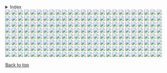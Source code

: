 <details>

<summary>Index</summary>

## Top

- [Abstract](https://github.com/RickyFoots/Wallpapers/blob/main/zz%20pages%20zz/Abstract.md)
  - [Waves](https://github.com/RickyFoots/Wallpapers/blob/main/zz%20pages%20zz/Waves.md)
- [Animated](https://github.com/RickyFoots/Wallpapers/blob/main/zz%20pages%20zz/Animated.md)
- [Anime & Manga](https://github.com/RickyFoots/Wallpapers/blob/main/zz%20pages%20zz/Anime-&-Manga.md)
  - [Akira](https://github.com/RickyFoots/Wallpapers/blob/main/zz%20pages%20zz/Akira.md)
  - [Attack on Titan](https://github.com/RickyFoots/Wallpapers/blob/main/zz%20pages%20zz/Attack-on-Titan.md)
  - [Berserk](https://github.com/RickyFoots/Wallpapers/blob/main/zz%20pages%20zz/Berserk.md)
  - [Black Clover](https://github.com/RickyFoots/Wallpapers/blob/main/zz%20pages%20zz/Black-Clover.md)
  - [Bleach](https://github.com/RickyFoots/Wallpapers/blob/main/zz%20pages%20zz/Bleach.md)
  - [Chainsaw Man](https://github.com/RickyFoots/Wallpapers/blob/main/zz%20pages%20zz/Chainsaw-Man.md)
  - [Cowboy BeBop](https://github.com/RickyFoots/Wallpapers/blob/main/zz%20pages%20zz/Cowboy-BeBop.md)
  - [Demon Slayer](https://github.com/RickyFoots/Wallpapers/blob/main/zz%20pages%20zz/Demon-Slayer.md)
  - [Dorohedoro](https://github.com/RickyFoots/Wallpapers/blob/main/zz%20pages%20zz/Dorohedoro.md)
  - [DRR](https://github.com/RickyFoots/Wallpapers/blob/main/zz%20pages%20zz/DRR.md)
  - [Edge Runners](https://github.com/RickyFoots/Wallpapers/blob/main/zz%20pages%20zz/Edge-Runners.md)
  - [Eva](https://github.com/RickyFoots/Wallpapers/blob/main/zz%20pages%20zz/Eva.md)
  - [FMAB](https://github.com/RickyFoots/Wallpapers/blob/main/zz%20pages%20zz/FMAB.md)
  - [Frieren](https://github.com/RickyFoots/Wallpapers/blob/main/zz%20pages%20zz/Frieren.md)
  - [Ghibli](https://github.com/RickyFoots/Wallpapers/blob/main/zz%20pages%20zz/Ghibli.md)
  - [Hells Paradise](https://github.com/RickyFoots/Wallpapers/blob/main/zz%20pages%20zz/Hells-Paradise.md)
  - [HxH](https://github.com/RickyFoots/Wallpapers/blob/main/zz%20pages%20zz/HxH.md)
  - [JJK](https://github.com/RickyFoots/Wallpapers/blob/main/zz%20pages%20zz/JJK.md)
  - [Komi Can't](https://github.com/RickyFoots/Wallpapers/blob/main/zz%20pages%20zz/Komi-Can't.md)
  - [Mob](https://github.com/RickyFoots/Wallpapers/blob/main/zz%20pages%20zz/Mob.md)
  - [My Hero](https://github.com/RickyFoots/Wallpapers/blob/main/zz%20pages%20zz/My-Hero.md)
  - [Naruto](https://github.com/RickyFoots/Wallpapers/blob/main/zz%20pages%20zz/Naruto.md)
  - [One Punch](https://github.com/RickyFoots/Wallpapers/blob/main/zz%20pages%20zz/One-Punch.md)
  - [Tokyo Ghoul](https://github.com/RickyFoots/Wallpapers/blob/main/zz%20pages%20zz/Tokyo-Ghoul.md)
  - [Trigun](https://github.com/RickyFoots/Wallpapers/blob/main/zz%20pages%20zz/Trigun.md)
  - [Unsorted Manga or Comics](https://github.com/RickyFoots/Wallpapers/blob/main/zz%20pages%20zz/Unsorted-Manga-or-Comics.md)
- [Fantasy](https://github.com/RickyFoots/Wallpapers/blob/main/zz%20pages%20zz/Fantasy.md)
- [Japan](https://github.com/RickyFoots/Wallpapers/blob/main/zz%20pages%20zz/Japan.md)
- [Kaiju & Monsters](https://github.com/RickyFoots/Wallpapers/blob/main/zz%20pages%20zz/Kaiju-&-Monsters.md)
- [Linux](https://github.com/RickyFoots/Wallpapers/blob/main/zz%20pages%20zz/Linux.md)
- [Mecha](https://github.com/RickyFoots/Wallpapers/blob/main/zz%20pages%20zz/Mecha.md)
- [Memes](https://github.com/RickyFoots/Wallpapers/blob/main/zz%20pages%20zz/Memes.md)
- [Minimal](https://github.com/RickyFoots/Wallpapers/blob/main/zz%20pages%20zz/Minimal.md)
- [Monochrome - Art](https://github.com/RickyFoots/Wallpapers/blob/main/zz%20pages%20zz/Monochrome-Art.md)
- [Painting](https://github.com/RickyFoots/Wallpapers/blob/main/zz%20pages%20zz/Painting.md)
- [Pixel](https://github.com/RickyFoots/Wallpapers/blob/main/zz%20pages%20zz/Pixel.md)
- [Real Life](https://github.com/RickyFoots/Wallpapers/blob/main/zz%20pages%20zz/Real-Life.md)
- [Seasonal](https://github.com/RickyFoots/Wallpapers/blob/main/zz%20pages%20zz/Seasonal.md)
  - [Fall](https://github.com/RickyFoots/Wallpapers/blob/main/zz%20pages%20zz/Fall.md)
  - [Halloween](https://github.com/RickyFoots/Wallpapers/blob/main/zz%20pages%20zz/Halloween.md)
- [Unclaimed-SiFi](https://github.com/RickyFoots/Wallpapers/blob/main/zz%20pages%20zz/Unclaimed-SiFi.md)
- [Unsorted Vertical](https://github.com/RickyFoots/Wallpapers/blob/main/zz%20pages%20zz/Unsorted-Vertical.md)
- [Video Games](https://github.com/RickyFoots/Wallpapers/blob/main/zz%20pages%20zz/Video-Games.md)
  - [Animal Crossing](https://github.com/RickyFoots/Wallpapers/blob/main/zz%20pages%20zz/Animal-Crossing.md)
  - [Apex](https://github.com/RickyFoots/Wallpapers/blob/main/zz%20pages%20zz/Apex.md)
  - [Castlevania](https://github.com/RickyFoots/Wallpapers/blob/main/zz%20pages%20zz/Castlevania.md)
  - [COD](https://github.com/RickyFoots/Wallpapers/blob/main/zz%20pages%20zz/COD.md)
  - [Cult of the Lamb](https://github.com/RickyFoots/Wallpapers/blob/main/zz%20pages%20zz/Cult-of-the-Lamb.md)
  - [Destiny](https://github.com/RickyFoots/Wallpapers/blob/main/zz%20pages%20zz/Destiny.md)
  - [DOOM](https://github.com/RickyFoots/Wallpapers/blob/main/zz%20pages%20zz/DOOM.md)
  - [God of War](https://github.com/RickyFoots/Wallpapers/blob/main/zz%20pages%20zz/God-of-War.md)
  - [Hotline Miami](https://github.com/RickyFoots/Wallpapers/blob/main/zz%20pages%20zz/Hotline-Miami.md)
  - [Hyper Light Drifter](https://github.com/RickyFoots/Wallpapers/blob/main/zz%20pages%20zz/Hyper-Light-Drifter.md)
  - [Kirby](https://github.com/RickyFoots/Wallpapers/blob/main/zz%20pages%20zz/Kirby.md)
  - [League](https://github.com/RickyFoots/Wallpapers/blob/main/zz%20pages%20zz/League.md)
  - [Monster Hunter](https://github.com/RickyFoots/Wallpapers/blob/main/zz%20pages%20zz/Monster-Hunter.md)
  - [Necropolis](https://github.com/RickyFoots/Wallpapers/blob/main/zz%20pages%20zz/Necropolis.md)
  - [Nier](https://github.com/RickyFoots/Wallpapers/blob/main/zz%20pages%20zz/Nier.md)
  - [Pokemon](https://github.com/RickyFoots/Wallpapers/blob/main/zz%20pages%20zz/Pokemon.md)
  - [Shadow of the Colossus](https://github.com/RickyFoots/Wallpapers/blob/main/zz%20pages%20zz/Shadow-of-the-Colossus.md)
  - [Souls-Bourne](https://github.com/RickyFoots/Wallpapers/blob/main/zz%20pages%20zz/Souls-Bourne.md)
  - [Stardew](https://github.com/RickyFoots/Wallpapers/blob/main/zz%20pages%20zz/Stardew.md)
  - [Starfield](https://github.com/RickyFoots/Wallpapers/blob/main/zz%20pages%20zz/Starfield.md)
  - [Wayfinder](https://github.com/RickyFoots/Wallpapers/blob/main/zz%20pages%20zz/Wayfinder.md)
  - [Witcher](https://github.com/RickyFoots/Wallpapers/blob/main/zz%20pages%20zz/Witcher.md)

</h1>

[Back to top](#Top)

</details>

</h1>

<img src="https://github.com/RickyFoots/Wallpapers/blob/main/Minimal/00146.png">

<img src="https://github.com/RickyFoots/Wallpapers/blob/main/Minimal/00305.jpg">

<img src="https://github.com/RickyFoots/Wallpapers/blob/main/Minimal/00334.jpg">

<img src="https://github.com/RickyFoots/Wallpapers/blob/main/Minimal/00337.png">

<img src="https://github.com/RickyFoots/Wallpapers/blob/main/Minimal/00344.png">

<img src="https://github.com/RickyFoots/Wallpapers/blob/main/Minimal/00386.png">

<img src="https://github.com/RickyFoots/Wallpapers/blob/main/Minimal/009be5cf7148467dd44503b69e14231a.jpg">

<img src="https://github.com/RickyFoots/Wallpapers/blob/main/Minimal/08643900020d92b75d51bf3c84c641e3.jpg">

<img src="https://github.com/RickyFoots/Wallpapers/blob/main/Minimal/102502cccb5151369534f80b1007d728.jpg">

<img src="https://github.com/RickyFoots/Wallpapers/blob/main/Minimal/114578-coffee-cup-simple-background-minimalism.jpg">

<img src="https://github.com/RickyFoots/Wallpapers/blob/main/Minimal/120 - KnFPX73.jpg">

<img src="https://github.com/RickyFoots/Wallpapers/blob/main/Minimal/149a13fff329cbee2007cdde7ca7503a.jpg">

<img src="https://github.com/RickyFoots/Wallpapers/blob/main/Minimal/1629254800931.png">

<img src="https://github.com/RickyFoots/Wallpapers/blob/main/Minimal/1637327575813.png">

<img src="https://github.com/RickyFoots/Wallpapers/blob/main/Minimal/1637336228660.png">

<img src="https://github.com/RickyFoots/Wallpapers/blob/main/Minimal/1637336939551.jpg">

<img src="https://github.com/RickyFoots/Wallpapers/blob/main/Minimal/1637824731328.png">

<img src="https://github.com/RickyFoots/Wallpapers/blob/main/Minimal/1637849501425.jpg">

<img src="https://github.com/RickyFoots/Wallpapers/blob/main/Minimal/1639324186243.png">

<img src="https://github.com/RickyFoots/Wallpapers/blob/main/Minimal/1640372689217.png">

<img src="https://github.com/RickyFoots/Wallpapers/blob/main/Minimal/1640963942611.png">

<img src="https://github.com/RickyFoots/Wallpapers/blob/main/Minimal/2.png">

<img src="https://github.com/RickyFoots/Wallpapers/blob/main/Minimal/20220509_133424.jpg">

<img src="https://github.com/RickyFoots/Wallpapers/blob/main/Minimal/2ba04db0622436aad503e3a4f507e5f5.jpg">

<img src="https://github.com/RickyFoots/Wallpapers/blob/main/Minimal/3.png">

<img src="https://github.com/RickyFoots/Wallpapers/blob/main/Minimal/3a8158nxy9to.png">

<img src="https://github.com/RickyFoots/Wallpapers/blob/main/Minimal/3naa2boj9rd81.png">

<img src="https://github.com/RickyFoots/Wallpapers/blob/main/Minimal/4.png">

<img src="https://github.com/RickyFoots/Wallpapers/blob/main/Minimal/4559c80c510a189e49aee248ad58e5fb.jpg">

<img src="https://github.com/RickyFoots/Wallpapers/blob/main/Minimal/4a45b9f6a6f7c856356295af6bdad496.jpg">

<img src="https://github.com/RickyFoots/Wallpapers/blob/main/Minimal/54286b774379ba7351ddac69d9e3dc93.jpg">

<img src="https://github.com/RickyFoots/Wallpapers/blob/main/Minimal/57095abfb28b52d0fba246e075feca46.jpg">

<img src="https://github.com/RickyFoots/Wallpapers/blob/main/Minimal/582.png">

<img src="https://github.com/RickyFoots/Wallpapers/blob/main/Minimal/6561dfc22ae0bcce01e8e4dbcc801015.jpg">

<img src="https://github.com/RickyFoots/Wallpapers/blob/main/Minimal/6f0ksV9.jpeg">

<img src="https://github.com/RickyFoots/Wallpapers/blob/main/Minimal/79 - P9IzNUz - Evangelion - Leliel.jpg">

<img src="https://github.com/RickyFoots/Wallpapers/blob/main/Minimal/7MYT0Mo.png">

<img src="https://github.com/RickyFoots/Wallpapers/blob/main/Minimal/7dbkx11dyo591.png">

<img src="https://github.com/RickyFoots/Wallpapers/blob/main/Minimal/825f02ff191a46947d118ff9d0e0dcf6.jpg">

<img src="https://github.com/RickyFoots/Wallpapers/blob/main/Minimal/Diseno_sin_titulo2.png">

<img src="https://github.com/RickyFoots/Wallpapers/blob/main/Minimal/Katana-Mini.jpg">

<img src="https://github.com/RickyFoots/Wallpapers/blob/main/Minimal/MF-Doom-Mini.png">

<img src="https://github.com/RickyFoots/Wallpapers/blob/main/Minimal/Minimal.png">

<img src="https://github.com/RickyFoots/Wallpapers/blob/main/Minimal/New_Project.png">

<img src="https://github.com/RickyFoots/Wallpapers/blob/main/Minimal/QpZUf7G.png">

<img src="https://github.com/RickyFoots/Wallpapers/blob/main/Minimal/Shogoki.png">

<img src="https://github.com/RickyFoots/Wallpapers/blob/main/Minimal/Solar.jpg">

<img src="https://github.com/RickyFoots/Wallpapers/blob/main/Minimal/Wallpaper(1).jpg">

<img src="https://github.com/RickyFoots/Wallpapers/blob/main/Minimal/Zerogoki.png">

<img src="https://github.com/RickyFoots/Wallpapers/blob/main/Minimal/a833fa24762f669fb518c520acdaabb9.jpg">

<img src="https://github.com/RickyFoots/Wallpapers/blob/main/Minimal/anime-eye-nord.png">

<img src="https://github.com/RickyFoots/Wallpapers/blob/main/Minimal/apple.png">

<img src="https://github.com/RickyFoots/Wallpapers/blob/main/Minimal/atari.png">

<img src="https://github.com/RickyFoots/Wallpapers/blob/main/Minimal/atari2.png">

<img src="https://github.com/RickyFoots/Wallpapers/blob/main/Minimal/atari3.png">

<img src="https://github.com/RickyFoots/Wallpapers/blob/main/Minimal/black_car_girl.jpg">

<img src="https://github.com/RickyFoots/Wallpapers/blob/main/Minimal/borealis.png">

<img src="https://github.com/RickyFoots/Wallpapers/blob/main/Minimal/brain.png">

<img src="https://github.com/RickyFoots/Wallpapers/blob/main/Minimal/building-red-mini.png">

<img src="https://github.com/RickyFoots/Wallpapers/blob/main/Minimal/bun.png">

<img src="https://github.com/RickyFoots/Wallpapers/blob/main/Minimal/c824736e45a798eacecc930d370c442a.jpg">

<img src="https://github.com/RickyFoots/Wallpapers/blob/main/Minimal/camp.jpg">

<img src="https://github.com/RickyFoots/Wallpapers/blob/main/Minimal/cassette.png">

<img src="https://github.com/RickyFoots/Wallpapers/blob/main/Minimal/cat-coffee.png">

<img src="https://github.com/RickyFoots/Wallpapers/blob/main/Minimal/chinese-hills.jpg">

<img src="https://github.com/RickyFoots/Wallpapers/blob/main/Minimal/d0ecfd1f98d9e67bb2766fa3e4c02aa8.jpg">

<img src="https://github.com/RickyFoots/Wallpapers/blob/main/Minimal/da14a00f4cf6294c351ef473c3787d77.jpg">

<img src="https://github.com/RickyFoots/Wallpapers/blob/main/Minimal/dac50a3d732f97b4c91497f4e9f7046c.jpg">

<img src="https://github.com/RickyFoots/Wallpapers/blob/main/Minimal/dark-cat.png">

<img src="https://github.com/RickyFoots/Wallpapers/blob/main/Minimal/disco-drink.jpg">

<img src="https://github.com/RickyFoots/Wallpapers/blob/main/Minimal/doom.jpg">

<img src="https://github.com/RickyFoots/Wallpapers/blob/main/Minimal/e2346ad7dab59fd328950429abde3bb5.jpg">

<img src="https://github.com/RickyFoots/Wallpapers/blob/main/Minimal/e8d6d4b9e38869a6cbfbac40a401c6a5.jpg">

<img src="https://github.com/RickyFoots/Wallpapers/blob/main/Minimal/earth_internet_cable.jpg">

<img src="https://github.com/RickyFoots/Wallpapers/blob/main/Minimal/ebd71be439297e5e850c138b5900fa5c.jpg">

<img src="https://github.com/RickyFoots/Wallpapers/blob/main/Minimal/evangelion-overgrown-unit-001-light.png">

<img src="https://github.com/RickyFoots/Wallpapers/blob/main/Minimal/evangelion-zaruel.jpg">

<img src="https://github.com/RickyFoots/Wallpapers/blob/main/Minimal/fish.png">

<img src="https://github.com/RickyFoots/Wallpapers/blob/main/Minimal/gavryl-broken-structures.jpg">

<img src="https://github.com/RickyFoots/Wallpapers/blob/main/Minimal/inspect.png">

<img src="https://github.com/RickyFoots/Wallpapers/blob/main/Minimal/jap.png">

<img src="https://github.com/RickyFoots/Wallpapers/blob/main/Minimal/japan2.png">

<img src="https://github.com/RickyFoots/Wallpapers/blob/main/Minimal/japan3.png">

<img src="https://github.com/RickyFoots/Wallpapers/blob/main/Minimal/japan4.png">

<img src="https://github.com/RickyFoots/Wallpapers/blob/main/Minimal/japantok.png">

<img src="https://github.com/RickyFoots/Wallpapers/blob/main/Minimal/jpn.png">

<img src="https://github.com/RickyFoots/Wallpapers/blob/main/Minimal/ltn-eva-gaghiel-lantern-theme.png">

<img src="https://github.com/RickyFoots/Wallpapers/blob/main/Minimal/ltn-eva-sachael-head-minimalist-lantern-theme.png">

<img src="https://github.com/RickyFoots/Wallpapers/blob/main/Minimal/ltn-eva-seele-lantern-theme.png">

<img src="https://github.com/RickyFoots/Wallpapers/blob/main/Minimal/ltn-eva-unit-001-beige-lantern-theme.png">

<img src="https://github.com/RickyFoots/Wallpapers/blob/main/Minimal/ltn-eva-unit-001-minimalist-lantern-theme.png">

<img src="https://github.com/RickyFoots/Wallpapers/blob/main/Minimal/made_wall1_mid.png">

<img src="https://github.com/RickyFoots/Wallpapers/blob/main/Minimal/man-and-girl-mini.png">

<img src="https://github.com/RickyFoots/Wallpapers/blob/main/Minimal/mario.png">

<img src="https://github.com/RickyFoots/Wallpapers/blob/main/Minimal/microsoft.png">

<img src="https://github.com/RickyFoots/Wallpapers/blob/main/Minimal/minimal-21.jpg">

<img src="https://github.com/RickyFoots/Wallpapers/blob/main/Minimal/minimal-27.png">

<img src="https://github.com/RickyFoots/Wallpapers/blob/main/Minimal/minimal-kingdom.jpg">

<img src="https://github.com/RickyFoots/Wallpapers/blob/main/Minimal/minimal_squares.png">

<img src="https://github.com/RickyFoots/Wallpapers/blob/main/Minimal/mowing-the-moon.png">

<img src="https://github.com/RickyFoots/Wallpapers/blob/main/Minimal/nasa.png">

<img src="https://github.com/RickyFoots/Wallpapers/blob/main/Minimal/nasa2.png">

<img src="https://github.com/RickyFoots/Wallpapers/blob/main/Minimal/nasa3.png">

<img src="https://github.com/RickyFoots/Wallpapers/blob/main/Minimal/nes-mini.jpg">

<img src="https://github.com/RickyFoots/Wallpapers/blob/main/Minimal/nigoki.png">

<img src="https://github.com/RickyFoots/Wallpapers/blob/main/Minimal/nord-demon.png">

<img src="https://github.com/RickyFoots/Wallpapers/blob/main/Minimal/nord-koi.png">

<img src="https://github.com/RickyFoots/Wallpapers/blob/main/Minimal/ol.png">

<img src="https://github.com/RickyFoots/Wallpapers/blob/main/Minimal/one.jpg.png">

<img src="https://github.com/RickyFoots/Wallpapers/blob/main/Minimal/onnanoko2.png">

<img src="https://github.com/RickyFoots/Wallpapers/blob/main/Minimal/output-dark.jpg">

<img src="https://github.com/RickyFoots/Wallpapers/blob/main/Minimal/output-light.jpg">

<img src="https://github.com/RickyFoots/Wallpapers/blob/main/Minimal/pastel.jpg">

<img src="https://github.com/RickyFoots/Wallpapers/blob/main/Minimal/polaroid.png">

<img src="https://github.com/RickyFoots/Wallpapers/blob/main/Minimal/pride.png">

<img src="https://github.com/RickyFoots/Wallpapers/blob/main/Minimal/ps1.png">

<img src="https://github.com/RickyFoots/Wallpapers/blob/main/Minimal/ps2.png">

<img src="https://github.com/RickyFoots/Wallpapers/blob/main/Minimal/rad.png">

<img src="https://github.com/RickyFoots/Wallpapers/blob/main/Minimal/rocket-mini.png">

<img src="https://github.com/RickyFoots/Wallpapers/blob/main/Minimal/solardead.jpg">

<img src="https://github.com/RickyFoots/Wallpapers/blob/main/Minimal/spy-v-spy-inv.png">

<img src="https://github.com/RickyFoots/Wallpapers/blob/main/Minimal/spy-v-spy.jpg">

<img src="https://github.com/RickyFoots/Wallpapers/blob/main/Minimal/stabbed.png">

<img src="https://github.com/RickyFoots/Wallpapers/blob/main/Minimal/theway.jpg">

<img src="https://github.com/RickyFoots/Wallpapers/blob/main/Minimal/tok3.png">

<img src="https://github.com/RickyFoots/Wallpapers/blob/main/Minimal/tokyo.png">

<img src="https://github.com/RickyFoots/Wallpapers/blob/main/Minimal/tokyo4.png">

<img src="https://github.com/RickyFoots/Wallpapers/blob/main/Minimal/topk5.png">

<img src="https://github.com/RickyFoots/Wallpapers/blob/main/Minimal/translucent-playstation.png">

<img src="https://github.com/RickyFoots/Wallpapers/blob/main/Minimal/turbo.jpg">

<img src="https://github.com/RickyFoots/Wallpapers/blob/main/Minimal/undefined - Imgur(1).png">

<img src="https://github.com/RickyFoots/Wallpapers/blob/main/Minimal/undefined - Imgur(6).png">

<img src="https://github.com/RickyFoots/Wallpapers/blob/main/Minimal/unknown.jpg">

<img src="https://github.com/RickyFoots/Wallpapers/blob/main/Minimal/unknown1.png">

<img src="https://github.com/RickyFoots/Wallpapers/blob/main/Minimal/unknown2.png">

<img src="https://github.com/RickyFoots/Wallpapers/blob/main/Minimal/uwp3056634.jpeg">

<img src="https://github.com/RickyFoots/Wallpapers/blob/main/Minimal/uwp3056638.jpeg">

<img src="https://github.com/RickyFoots/Wallpapers/blob/main/Minimal/uwp3056641.jpeg">

<img src="https://github.com/RickyFoots/Wallpapers/blob/main/Minimal/uwp3056644.jpeg">

<img src="https://github.com/RickyFoots/Wallpapers/blob/main/Minimal/uwp3056645.jpeg">

<img src="https://github.com/RickyFoots/Wallpapers/blob/main/Minimal/uwp3056646.jpeg">

<img src="https://github.com/RickyFoots/Wallpapers/blob/main/Minimal/uwp3056649.jpeg">

<img src="https://github.com/RickyFoots/Wallpapers/blob/main/Minimal/uwp3056651.jpeg">

<img src="https://github.com/RickyFoots/Wallpapers/blob/main/Minimal/uwp3056652.jpeg">

<img src="https://github.com/RickyFoots/Wallpapers/blob/main/Minimal/uwp3056654.jpeg">

<img src="https://github.com/RickyFoots/Wallpapers/blob/main/Minimal/uwp3056656.jpeg">

<img src="https://github.com/RickyFoots/Wallpapers/blob/main/Minimal/uwp3056660.jpeg">

<img src="https://github.com/RickyFoots/Wallpapers/blob/main/Minimal/uwp3056664.jpeg">

<img src="https://github.com/RickyFoots/Wallpapers/blob/main/Minimal/uwp3056667.jpeg">

<img src="https://github.com/RickyFoots/Wallpapers/blob/main/Minimal/uwp3056684.jpeg">

<img src="https://github.com/RickyFoots/Wallpapers/blob/main/Minimal/vintage-casette.png">

<img src="https://github.com/RickyFoots/Wallpapers/blob/main/Minimal/wallhaven-1kqgdg.jpg">

<img src="https://github.com/RickyFoots/Wallpapers/blob/main/Minimal/wallhaven-287xgm.jpg">

<img src="https://github.com/RickyFoots/Wallpapers/blob/main/Minimal/wallhaven-2eoy29.jpg">

<img src="https://github.com/RickyFoots/Wallpapers/blob/main/Minimal/wallhaven-3k7y73.jpg">

<img src="https://github.com/RickyFoots/Wallpapers/blob/main/Minimal/wallhaven-3zm8od.jpg">

<img src="https://github.com/RickyFoots/Wallpapers/blob/main/Minimal/wallhaven-429kpg.png">

<img src="https://github.com/RickyFoots/Wallpapers/blob/main/Minimal/wallhaven-47vwv4.jpg">

<img src="https://github.com/RickyFoots/Wallpapers/blob/main/Minimal/wallhaven-4lvlyn.jpg">

<img src="https://github.com/RickyFoots/Wallpapers/blob/main/Minimal/wallhaven-57eql1.jpg">

<img src="https://github.com/RickyFoots/Wallpapers/blob/main/Minimal/wallhaven-6ox1ql.jpg">

<img src="https://github.com/RickyFoots/Wallpapers/blob/main/Minimal/wallhaven-6oyrq6.png">

<img src="https://github.com/RickyFoots/Wallpapers/blob/main/Minimal/wallhaven-76qxz3.jpg">

<img src="https://github.com/RickyFoots/Wallpapers/blob/main/Minimal/wallhaven-83yrjo.png">

<img src="https://github.com/RickyFoots/Wallpapers/blob/main/Minimal/wallhaven-95y961.png">

<img src="https://github.com/RickyFoots/Wallpapers/blob/main/Minimal/wallhaven-dg7ejj.png">

<img src="https://github.com/RickyFoots/Wallpapers/blob/main/Minimal/wallhaven-dp2ojo.png">

<img src="https://github.com/RickyFoots/Wallpapers/blob/main/Minimal/wallhaven-e7zmor.jpg">

<img src="https://github.com/RickyFoots/Wallpapers/blob/main/Minimal/wallhaven-eo5vgw.png">

<img src="https://github.com/RickyFoots/Wallpapers/blob/main/Minimal/wallhaven-g7rkj7.jpg">

<img src="https://github.com/RickyFoots/Wallpapers/blob/main/Minimal/wallhaven-g818jd.png">

<img src="https://github.com/RickyFoots/Wallpapers/blob/main/Minimal/wallhaven-g8x697.jpg">

<img src="https://github.com/RickyFoots/Wallpapers/blob/main/Minimal/wallhaven-j32j85.jpg">

<img src="https://github.com/RickyFoots/Wallpapers/blob/main/Minimal/wallhaven-j5o5my.jpg">

<img src="https://github.com/RickyFoots/Wallpapers/blob/main/Minimal/wallhaven-l3loqq.jpg">

<img src="https://github.com/RickyFoots/Wallpapers/blob/main/Minimal/wallhaven-lqmg7q.jpg">

<img src="https://github.com/RickyFoots/Wallpapers/blob/main/Minimal/wallhaven-o3omd5.jpg">

<img src="https://github.com/RickyFoots/Wallpapers/blob/main/Minimal/wallhaven-p8117p.png">

<img src="https://github.com/RickyFoots/Wallpapers/blob/main/Minimal/wallhaven-q6qwy7.png">

<img src="https://github.com/RickyFoots/Wallpapers/blob/main/Minimal/wallhaven-v981x8.jpg">

<img src="https://github.com/RickyFoots/Wallpapers/blob/main/Minimal/wallhaven-wygm66.png">

<img src="https://github.com/RickyFoots/Wallpapers/blob/main/Minimal/wallhaven-y81lj7.jpg">

<img src="https://github.com/RickyFoots/Wallpapers/blob/main/Minimal/wallhaven-z8pdqo.jpg">

<img src="https://github.com/RickyFoots/Wallpapers/blob/main/Minimal/wallhaven-zxr9mj.jpg">

<img src="https://github.com/RickyFoots/Wallpapers/blob/main/Minimal/white_yinyang.jpg">

<img src="https://github.com/RickyFoots/Wallpapers/blob/main/Minimal/win2.png">

<img src="https://github.com/RickyFoots/Wallpapers/blob/main/Minimal/win95.png">

<img src="https://github.com/RickyFoots/Wallpapers/blob/main/Minimal/wp10695147-minimalist-aesthetic-desktop-wallpapers.png">

<img src="https://github.com/RickyFoots/Wallpapers/blob/main/Minimal/wp4047981-minimalism-wallpapers.jpg">

<img src="https://github.com/RickyFoots/Wallpapers/blob/main/Minimal/wp5121892.jpg">

<img src="https://github.com/RickyFoots/Wallpapers/blob/main/Minimal/wp5201323-minimalist-desktop-tumblr-wallpapers.jpg">

<img src="https://github.com/RickyFoots/Wallpapers/blob/main/Minimal/wp5418517-minimalist-aesthetic-laptop-wallpapers.png">

<img src="https://github.com/RickyFoots/Wallpapers/blob/main/Minimal/wp6100708-kawaii-aesthetic-pc-wallpapers.jpg">

<img src="https://github.com/RickyFoots/Wallpapers/blob/main/Minimal/wp6168519-cute-aesthetic-pc-wallpapers.jpg">

<img src="https://github.com/RickyFoots/Wallpapers/blob/main/Minimal/wp7815884-aesthetic-desktop-minimalist-wallpapers.jpg">

<img src="https://github.com/RickyFoots/Wallpapers/blob/main/Minimal/wp8312350-minimalist-aesthetic-mac-computer-wallpapers.jpg">

<img src="https://github.com/RickyFoots/Wallpapers/blob/main/Minimal/wp9123388-pastel-aqua-wallpapers.png">

<img src="https://github.com/RickyFoots/Wallpapers/blob/main/Minimal/wp9644406-aesthetic-retro-deskop-wallpapers.png">

<img src="https://github.com/RickyFoots/Wallpapers/blob/main/Minimal/wp9782704-aesthetic-laptop-beige-wallpapers.jpg">

<img src="https://github.com/RickyFoots/Wallpapers/blob/main/Minimal/yxzrIJv.png">

[Back to top](#Top)

